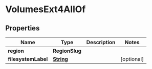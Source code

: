 

# VolumesExt4AllOf


## Properties

| Name | Type | Description | Notes |
|------------ | ------------- | ------------- | -------------|
|**region** | **RegionSlug** |  |  |
|**filesystemLabel** | [**String**](String.md) |  |  [optional] |



